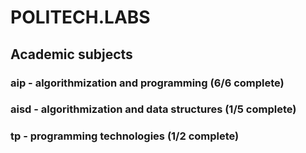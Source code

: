 # POLITECH.LABS
## Academic subjects
### aip - algorithmization and programming (6/6 complete)
### aisd - algorithmization and data structures (1/5 complete)
### tp - programming technologies (1/2 complete)
